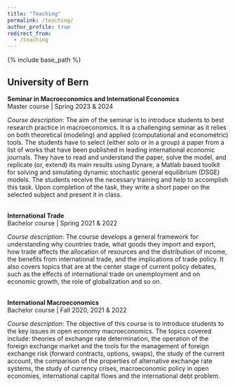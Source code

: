 ```yaml
---
title: "Teaching"
permalink: /teaching/
author_profile: true
redirect_from:
  - /teaching
---
```


{% include base_path %}

## University of Bern

**Seminar in Macroeconomics and International Economics**<br>
Master course | Spring 2023 & 2024

*Course description*:   The aim of the seminar is to introduce students to best research practice in macroeconomics. It is a challenging seminar as it relies on both theoretical (modeling) and applied (computational and econometric) tools. The students have to select (either solo or in a group) a paper from a list of works that have been published in leading international economic journals. They have to read and understand the paper, solve the model, and replicate (or, extend) its main results using Dynare, a Matlab based toolkit for solving and simulating dynamic stochastic general equilibrium (DSGE) models. The students receive the necessary training and help to accomplish this task. Upon completion of the task, they write a short paper on the selected subject and present it in class.

&nbsp;  
**International Trade**<br>
Bachelor course | Spring 2021 & 2022

*Course description*: The course develops a general framework for understanding why countries trade, what goods they import and export, how trade affects the allocation of resources and the distribution of income, the benefits from international trade, and the implications of trade policy. It also covers topics that are at the center stage of current policy debates, such as the effects of international trade on unemployment and on economic growth, the role of globalization and so on.

&nbsp;  
**International Macroeconomics**<br>
Bachelor course | Fall 2020, 2021 & 2022

*Course description*: The objective of this course is to introduce students to the key issues in open economy macroeconomics. The topics covered include: theories of exchange rate determination, the operation of the foreign exchange market and the tools for the management of foreign exchange risk (forward contracts, options, swaps), the study of the current account, the comparison of the properties of alternative exchange rate systems, the study of currency crises, macroeconomic policy in open economies, international capital flows and the international debt problem.
